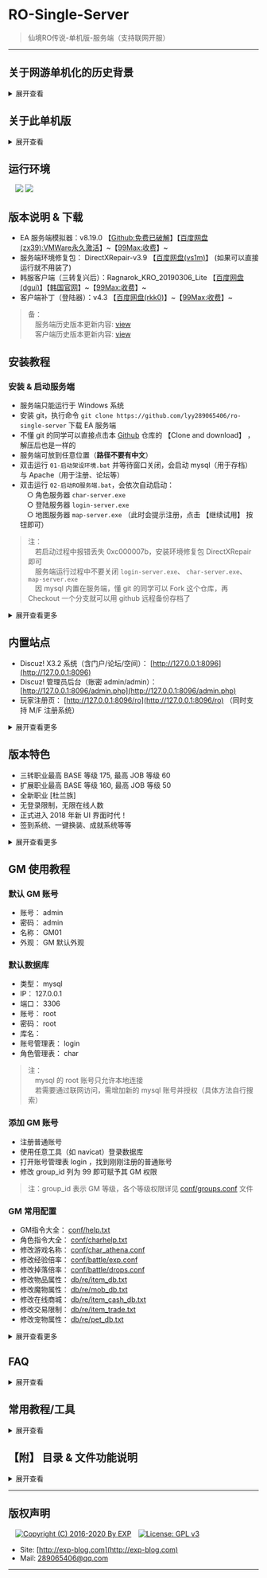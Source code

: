 # RO-Single-Server

> 仙境RO传说-单机版-服务端（支持联网开服）

------


## 关于网游单机化的历史背景
<details>
<summary>展开查看</summary>
<br/>

> 参考来源：《[还记得大明湖畔的RO么？一起来搭建自己的仙境传说](http://www.360doc.com/content/15/0713/07/7863900_484558332.shtml)》

所谓的网游单机版，就是把网络游戏服务器架设在自己的电脑上，通过客户端进行本地连接，让 C/S（client/server） 架构在一台计算机上完成，达到网游单机的效果。

RO 在网游中算是一个比较典型的存在，它的服务端只有逻辑代码，体积十分小（大约 200M 左右）。它的大部分的素材渲染都是集中在客户端实现，使得客户端相对庞大（到目前为止已经达到 3 ~ 4G ）。

因此，在架设单机的过程中，更多开发是集中在客户端部分，对官方原版的客户端进行素材扩充与渲染解析，这就是为什么我们玩私服时需要先下载一个韩服/台服/日服的客户端，然后还要下一个私服的客户端补丁覆盖到其中。

而在客户端补丁中，尤其重要的就是登陆器，它的作用是使得官方客户端的连接请求可以指向私服（或本地搭建的服务端），而不是官方服务器。

------

虽然不知道 RO 服务端的源码是否曾经泄露过，但是现在网上充斥着它的大量私服是不争的事实。

不过这些私服服务器，大多都是游戏 <b>模拟器</b>。

模拟器的概念相信很多人都不陌生了，比如在 PC 平台上通过模拟器玩 PS 平台的游戏、玩 GBA 的有游戏等等...

大多数网游的模拟器都是各游戏社区自己组织开发者，通过对游戏客户端进行逆向开发的，模拟服务端的响应行为。

因此不同的模拟器比官方服务器，根据其开发者的水平，会有各种不同程度的 BUG。

简而言之，模拟器就只是官方服务器的一个近似的镜像而已。

------

RO 的模拟器种类有很多，最主流的是 Athena（雅典娜） 系列。

Athena 也有很多系列分支，如曾经国人开发的 cAthena、 日本的 jAthena ，现在还勉强活着的 eAthena 等等...

<b>本单机服务器使用的正正就是 eAthena （下文简称 EA ）</b>。

[EA](https://github.com/eathena/eathena) 是在 Github 上的一个免费开源项目，所以使用 EA 做 RO 模拟器，只要不涉及商业利益就是合法的。 

> 注： EA 的源码是 C 语言写的，需编译使用。 但它的官方域名 eathena.ws 已过期并被挟持，就不要随便打开了

------

这里再扩展介绍一下 SeAthena （下文简称 SeA ）。

它是由 Inkfish 做的一个汉化版 EA ，现在 <b>大部分私服都是使用 SeA 做的</b>。

原因是 SeA 的收费版有很多不错的扩展功能（但免费版则有限制）。

所以如果想搭建自己的 RO 私服，EA 还是比较靠谱的，不仅免费而且方便 DIY 。

但是如果怕麻烦，使用 SeA 也是一个不错的选择，而且 [SeA 的论坛](http://www.4fro.cn/forum.php) 也是一个不错的学习地方。


</details>



## 关于此单机版

<details>
<summary>展开查看</summary>
<br/>

此 RO 单机版是在 [99Max](http://www.99max.me/) 对韩服官方的二次开发基础上，再次进行 <b>破解</b> 的。

之所以要破解，是因为 99Max 原本一直提倡都是做免费的 RO 单机，而且因为坚持与韩服 KRO 同步更新，算是做得不错的。

但是从 v8.11.0 版本（这是 99Max 的二次开发版本号，不是 RO 的版本号）开始，99Max 摒弃了以往的理念、违背了 EA 的协议，开起了淘宝店盈利，实在令人不齿。 作为 RO 的钻粉之一，那就不要怪我黑吃黑咯。

于是本人花了 ¥200 从 99Max 买了最新的 v8.19.0 的服务端和客户端，然后就有了这个破解版的 RO 单机。

------

顺带一提，破解原理其实很简单。

启动服务端后，不难发现在地图服务器 `map-server.exe` 运行的时候，会弹出一个激活码窗口。

对比 EA 的源码，很明显 99Max 对 `map-server.exe` 加了一个激活用的壳。

该激活码是比较经典的机器码注册方式，点击 `继续试用` 可以获得 30 天的试用期。

通过测试可以发现以下特征：

- 直接修改系统时间到 30 天后，重启服务器就会提示已过期
- 过期后删除服务端再重新解压，依然提示过期，说明记录试用期的时间点不在服务端的文件夹内
- 检查系统 `%temp%` 目录，点击试用前后并没有生成特别的文件（包括隐藏文件）
- 用 OD 稍微反汇编了一下 `map-server.exe` ，发现大量读写系统注册表的行为
- 社工了一下 99Max 的淘宝客服，她透露了不是联机校验，因为只会对硬盘、 CPU、 主板信息进行识别，所以重装系统不会导致激活失效

综上所述，不难判断 99Max 把试用期写到了系统注册表。

于是科学地监听了该进程对注册表的读写，发现每次点击 `继续试用` 的时候，注册表地址 `HKCU\Software\Classes\{49064D4F-D3C0-8818-C173-74BE82606519}` 就会被读写一次。

该注册表项的内容是加密的，虽然不知道加密算法，但是 <b>直接删除该注册表项即可重置试用期</b> 了，这样也省得脱壳了。

为了方便操作，我把此删除动作封装成 DOS 脚本，只要过期后执行一下（未过期也可执行），就可以永久试用了。

> 注：注册表地址 `HKCU` 是 `HKEY_CURRENT_USER` 的缩写

![](https://github.com/lyy289065406/ro-single-server/blob/master/img/00.png)


</details>


## 运行环境

　![](https://img.shields.io/badge/Platform-Windows%207%2f8%2f10%20x64-brightgreen.svg) ![](https://img.shields.io/badge/Platform-Windows%20Server%202003%2f2012%20x64-brightgreen.svg) 



## 版本说明 & 下载

- EA 服务端模拟器：v8.19.0 【[Github:免费已破解](https://github.com/lyy289065406/ro-single-server)】【[百度网盘(zx39):VMWare永久激活](https://pan.baidu.com/s/1M-W-bra6h16Bq7vqPI_Rng)】~【[99Max:收费](http://www.99max.me/thread-12926-1-1.html)】~
- 服务端环境修复包： DirectXRepair-v3.9 【[百度网盘(vs1m)](https://pan.baidu.com/s/1zoBXTi5rp7Yj1bhzMzo-oQ)】 (如果可以直接运行就不用装了)
- 韩服客户端（三转复兴后）：Ragnarok_KRO_20190306_Lite 【[百度网盘(dgui)](https://pan.baidu.com/s/1vrh-9wE29tfZvDiS10wkxw)】【[韩国官网](http://ro.gnjoy.com/pds/down/)】~【[99Max:收费](http://www.99max.me/thread-485-1-1.html)】~
- 客户端补丁（登陆器）：v4.3 【[百度网盘(rkk0)](https://pan.baidu.com/s/1qVFAwz55pdz-e_qTyjaXQg)】~【[99Max:收费](http://www.99max.me/thread-3674-1-1.html)】~

> 备：
<br/>　服务端历史版本更新内容: [view](https://github.com/lyy289065406/ro-single-server/tree/master/history/version-server.md)
<br/>　客户端历史版本更新内容: [view](https://github.com/lyy289065406/ro-single-server/tree/master/history/version-client.md)



## 安装教程

### 安装 & 启动服务端

- 服务端只能运行于 Windows 系统
- 安装 git，执行命令 `git clone https://github.com/lyy289065406/ro-single-server` 下载 EA 服务端
- 不懂 git 的同学可以直接点击本 [Github](https://github.com/lyy289065406/ro-single-server) 仓库的 【Clone and download】 ，解压后也是一样的
- 服务端可放到任意位置（<b>路径不要有中文</b>）
- 双击运行 `01-启动架设环境.bat` 并等待窗口关闭，会启动 mysql（用于存档） 与 Apache（用于注册、论坛等）
- 双击运行 `02-启动RO服务端.bat`，会依次自动启动：
<br/>　○ 角色服务器 `char-server.exe`
<br/>　○ 登陆服务器 `login-server.exe`
<br/>　○ 地图服务器 `map-server.exe` （此时会提示注册，点击 【继续试用】 按钮即可）

> 注：
<br/>　若启动过程中报错丢失 0xc000007b，安装环境修复包 DirectXRepair 即可
<br/>　服务端运行过程中不要关闭 `login-server.exe`、 `char-server.exe`、 `map-server.exe`
<br/>　因 mysql 内置在服务端，懂 git 的同学可以 Fork 这个仓库，再 Checkout 一个分支就可以用 github 远程备份存档了

<details>
<summary>展开查看更多</summary>
<br/>

![](https://github.com/lyy289065406/ro-single-server/blob/master/img/01.png)
![](https://github.com/lyy289065406/ro-single-server/blob/master/img/02.png)


### 停止服务端

- 手动关闭 `login-server.exe`、 `char-server.exe`、 `map-server.exe` 窗口
- 双击运行 `03-关闭架设环境.bat`
- 双击运行 `04-重置试用时间.bat` （可选，只要未过期都可以不执行）

> 注：重置试用时间并不会影响存档，存档是在 mysql 数据库中的


### 安装 & 启动客户端

- 客户端只能运行于 Windows 系统
- 下载韩服客户端（版本必须是 Ragnarok_KRO_20190306_Lite）
- 下载客户端补丁（版本必须是 v4.3）
- 解压客户端到任意位置（<b>路径不要有中文</b>）
- 解压客户端补丁到韩服客户端根目录，同名文件全覆盖
- 双击运行 `Setup_Plus.exe` 修改配置
- 双击运行 `99Max仙境传说_v4.3_Data.exe` 即可进入游戏


</details>



## 内置站点

- Discuz! X3.2 系统（含门户/论坛/空间）： [http://127.0.0.1:8096](http://127.0.0.1:8096)
- Discuz! 管理员后台（账密 admin/admin）： [http://127.0.0.1:8096/admin.php](http://127.0.0.1:8096/admin.php)
- 玩家注册页： [http://127.0.0.1:8096/ro](http://127.0.0.1:8096/ro) （同时支持 M/F 注册系统）

<details>
<summary>展开查看更多</summary>
<br/>

> 备： RO 的 M/F 注册系统
<br/>　M 表示 男
<br/>　F 表示 女
<br/>　玩家通过客户端正常启动游戏
<br/>　第一次登陆时，在帐号栏里填写 abc_M 或者 abc_F，其中 abc 就是要注册的帐号，密码栏填写要注册的密码
<br/>　第二次登陆时，把后面的 \_M/\_F 去掉，即可正常登陆

</details>


## 版本特色

- 三转职业最高 BASE 等级 175, 最高 JOB 等级 60
- 扩展职业最高 BASE 等级 160, 最高 JOB 等级 50
- 全新职业 [杜兰族]
- 无登录限制，无限在线人数
- 正式进入 2018 年新 UI 界面时代！
- 签到系统、一键换装、成就系统等等

<details>
<summary>展开查看更多</summary>
<br/>

![](https://github.com/lyy289065406/ro-single-server/blob/master/img/03.png)
![](https://github.com/lyy289065406/ro-single-server/blob/master/img/04.png)
![](https://github.com/lyy289065406/ro-single-server/blob/master/img/05.png)
![](https://github.com/lyy289065406/ro-single-server/blob/master/img/06.png)
![](https://github.com/lyy289065406/ro-single-server/blob/master/img/07.png)

</details>



## GM 使用教程

### 默认 GM 账号

- 账号： admin
- 密码： admin
- 名称： GM01
- 外观： GM 默认外观

### 默认数据库

- 类型： mysql
- IP： 127.0.0.1
- 端口： 3306
- 账号： root
- 密码： root
- 库名：
- 账号管理表： login
- 角色管理表： char

> 注：
<br/>　mysql 的 root 账号只允许本地连接
<br/>　若需要通过联网访问，需增加新的 mysql 账号并授权（具体方法自行搜索）

### 添加 GM 账号

- 注册普通账号
- 使用任意工具（如 navicat）登录数据库
- 打开账号管理表 login ，找到刚刚注册的普通账号
- 修改 group_id 列为 99 即可赋予其 GM 权限

> 注：group_id 表示 GM 等级，各个等级权限详见 [conf/groups.conf](https://github.com/lyy289065406/ro-single-server/blob/master/conf/groups.conf) 文件

### GM 常用配置

- GM指令大全： [conf/help.txt](https://github.com/lyy289065406/ro-single-server/blob/master/conf/help.txt)
- 角色指令大全：  [conf/charhelp.txt](https://github.com/lyy289065406/ro-single-server/blob/master/conf/charhelp.txt)
- 修改游戏名称：  [conf/char_athena.conf](https://github.com/lyy289065406/ro-single-server/blob/master/conf/char_athena.conf)
- 修改经验倍率：  [conf/battle/exp.conf](https://github.com/lyy289065406/ro-single-server/blob/master/conf/battle/exp.conf)
- 修改掉落倍率：  [conf/battle/drops.conf](https://github.com/lyy289065406/ro-single-server/blob/master/conf/battle/drops.conf)
- 修改物品属性：  [db/re/item_db.txt](https://github.com/lyy289065406/ro-single-server/blob/master/db/re/item_db.txt)
- 修改魔物属性：  [db/re/mob_db.txt](https://github.com/lyy289065406/ro-single-server/blob/master/db/re/mob_db.txt)
- 修改在线商城：  [db/re/item_cash_db.txt](https://github.com/lyy289065406/ro-single-server/blob/master/db/re/item_cash_db.txt)
- 修改交易限制：  [db/re/item_trade.txt](https://github.com/lyy289065406/ro-single-server/blob/master/db/re/item_trade.txt)
- 修改宠物属性：  [db/re/pet_db.txt](https://github.com/lyy289065406/ro-single-server/blob/master/db/re/pet_db.txt)

<details>
<summary>展开查看更多</summary>
<br/>

![](https://github.com/lyy289065406/ro-single-server/blob/master/img/08.png)

</details>



## FAQ

<details>
<summary>展开查看</summary>
<br/>

### 0x01 搭建服务端会占用哪些端口？

RO 服务端启动后，会开启 5 个服务：

- 角色服务器 `char-server.exe`： 占用端口 6121
- 登陆服务器 `login-server.exe`： 占用端口 6900
- 地图服务器 `map-server.exe`： 占用端口 5121
- 存档数据库 `Mysql`： 占用端口 3306
- 配套Web站点 `Apache` ： 占用端口 8096 （较旧的版本占用的是 80 端口）

如果有时服务端启动失败，不妨检查一下这些端口是否被占用。

另外如果需要架设成联机服务器（或部署到 VMWare 等虚拟机），则至少对外开放 6900、 5121、 6121 这 3 个端口，客户端才能成功登陆。


### 0x02 怎样搭建联机服务器？

第一，我们在 99MaxEathena v8.7.0 端内添加联机IP：
★如果IP只是外网的，将 char_athena.conf 和 map_athena.conf 内
的 login_ip、char_ip、map_ip 全部修改为外网IP即可，一共有4处IP修改。

★如果IP分为内/外网的，那设置稍微复杂点，学会之后，其实也不难，呵呵...
除了以上4处IP修改以外，将 char_athena.conf、login_athena.conf 和 map_athena.conf 内
的 bind_ip 功能打开，并将其修改为内网IP即可，加上之前4处，一共有7处IP修改。

第二，我们在 99MaxRo_Patch_v3.0 补丁内添加联机IP：
将 clientinfo.xml 文件复制黏贴在客户端 Data 文件夹内，
修改其内容<address>127.0.0.1</address>为外网IP即可。

clientinfo.xml
```
<?xml version="1.0" encoding="gbk3212" ?>
<clientinfo>

        <servicetype>china</servicetype>
        <servertype>primary</servertype>
        <extendedslot>2</extendedslot>

        <connection>
                <display>单机测试 大陆 中国电信/网通</display>
                <desc></desc>
                <balloon></balloon>
                <address>127.0.0.1</address>
                <port>6900</port>
                <version>45</version>
                <langtype>3</langtype>
                <registrationweb>http://127.0.0.1/</registrationweb>
                <yellow>
                        <admin>2000000</admin>
                </yellow>
                <loading>
                        <image>loading00.jpg</image>
                        <image>loading01.jpg</image>
                        <image>loading02.jpg</image>
                        <image>loading03.jpg</image>
                        <image>loading04.jpg</image>
                        <image>loading05.jpg</image>
                        <image>loading06.jpg</image>
                        <image>loading07.jpg</image>
                        <image>loading08.jpg</image>
                </loading>
        </connection>

</clientinfo>
```





1. [问题]启动 map-server.exe 时出现 0xc000007b 的解决办法
http://www.99max.me/thread-21246-1-1.html

2. [问题]运行中出现计算机丢失 msvcr110.dll 和 vcruntime140.dll 的解决办法
http://www.99max.me/thread-26184-1-1.html



4. [问题]如何将新注册游戏账号设置GM权限
先安装以下地址的[工具]8, 再参考[教程]2, 数据库默认的账号密码为 root root

5. [问题]没有GM工具情况下, 如何正确使用GM指令
GM工具很早就不用了, 因为很长时间没更新, 新的GM指令已经不支持.
GM指令大全在服务端目录下的 help.txt 文件, 聊天栏内输入GM指令.
对自己使用 @ 符号, 比如 @cash 50000
对玩家使用 # 符号, 比如 #cash 玩家名字 50000

</details>



## 常用教程/工具

<details>
<summary>展开查看</summary>
<br/>

1.[教程]给新人如何使用 V8系 一键版 顺利进入游戏的教程
http://www.99max.me/thread-19115-1-1.html

2.[教程]99MaxEathena v8系 GM账号的设置
http://www.99max.me/thread-12928-1-1.html

3.[教程]99MaxEathena v8系 外网联机教程
http://www.99max.me/thread-16792-1-2.html

4.[原创]GM命令快捷菜单 可直接执行命令99Max专用版
http://www.99max.me/thread-14899-1-1.html

5.[工具]Yiko製造 - 99Max Eathena 文本数据编辑器 v1.1.3
http://www.99max.me/thread-18936-1-1.html

6.[教程]99MaxEathena v8系 添加自定义头饰教程
http://www.99max.me/thread-16795-1-1.html

7.[教程]99MaxEathena v8.10.0 版本 VIP系统 新增功能介绍
http://www.99max.me/thread-19005-1-1.html

8.[工具]Na.vicat110_mysql_cs 32位+64位+破解补丁
http://www.99max.me/thread-16484-1-1.html

9.[工具]给大家一个专业的文本编辑器 Notepad++ 6.6.9
http://www.99max.me/thread-18709-1-2.html

10.[分享]还有更多的教程及工具，请大家自行去查阅吧
http://www.99max.me/forum-18-1.html

</details>



## 【附】 目录 & 文件功能说明



<details>
<summary>展开查看</summary>
<br/>

```
ro-single-server
|-- 01-启动架设环境.bat
|-- 02-启动RO服务端.bat
|-- 03-关闭假设环境.bat
|-- 04-重置试用时间.bat
|-- charserv.bat
|-- char-server.exe
|-- history
|-- img
|-- libmysql.dll
|-- login-server.exe
|-- logserv.bat
|-- mapserv.bat
|-- map-server.exe
|-- msvcr110.dll
|-- npc
|-- pcre8.dll
|-- zlib.dll
|-- serv.bat
|-- sql-files
|-- vcruntime140.dll
|-- conf
|   |-- atcommand_athena.conf
|   |-- battle
|   |   |-- battle.conf
|   |   |-- battleground.conf
|   |   |-- client.conf
|   |   |-- drops.conf
|   |   |-- exp.conf
|   |   |-- feature.conf
|   |   |-- gm.conf
|   |   |-- guild.conf
|   |   |-- homunc.conf
|   |   |-- items.conf
|   |   |-- misc.conf
|   |   |-- monster.conf
|   |   |-- party.conf
|   |   |-- pet.conf
|   |   |-- player.conf
|   |   |-- skill.conf
|   |   └-- status.conf
|   |-- battle_athena.conf
|   |-- channels.conf
|   |-- char_athena.conf
|   |-- charhelp.txt
|   |-- charhelp.txt.dump
|   |-- grf-files.txt
|   |-- groups.conf
|   |-- help.txt
|   |-- import
|   |   |-- battle_conf.txt
|   |   |-- char_conf.txt
|   |   |-- inter_conf.txt
|   |   |-- inter_server.yml
|   |   |-- log_conf.txt
|   |   |-- login_conf.txt
|   |   |-- map_conf.txt
|   |   |-- packet_conf.txt
|   |   └-- script_conf.txt
|   |-- inter_athena.conf
|   |-- inter_athena.conf.dump
|   |-- inter_server.yml
|   |-- log_athena.conf
|   |-- login_athena.conf
|   |-- map_athena.conf
|   |-- maps_athena.conf
|   |-- motd.txt
|   |-- msg_conf
|   |   |-- char_msg.conf
|   |   |-- import
|   |   |   |-- map_msg_chn_conf.txt
|   |   |   |-- map_msg_eng_conf.txt
|   |   |   |-- map_msg_frn_conf.txt
|   |   |   |-- map_msg_grm_conf.txt
|   |   |   |-- map_msg_idn_conf.txt
|   |   |   |-- map_msg_mal_conf.txt
|   |   |   |-- map_msg_por_conf.txt
|   |   |   |-- map_msg_rus_conf.txt
|   |   |   |-- map_msg_spn_conf.txt
|   |   |   └-- map_msg_tha_conf.txt
|   |   |-- login_msg.conf
|   |   |-- map_msg_chn.conf
|   |   |-- map_msg.conf
|   |   |-- map_msg_frn.conf
|   |   |-- map_msg_grm.conf
|   |   |-- map_msg_idn.conf
|   |   |-- map_msg_mal.conf
|   |   |-- map_msg_por.conf
|   |   |-- map_msg_rus.conf
|   |   |-- map_msg_spn.conf
|   |   |-- map_msg_tha.conf
|   |   └-- translation.conf
|   |-- packet_athena.conf
|   |-- readme.md
|   |-- script_athena.conf
|   |-- subnet_athena.conf
|   └-- valkyrie_sample.cfg
|-- db
|   |-- abra_db.txt
|   |-- castle_db.txt
|   |-- const.txt
|   |-- create_arrow_db.txt
|   |-- elemental_db.txt
|   |-- elemental_skill_db.txt
|   |-- GeoIP.dat
|   |-- guild_skill_tree.txt
|   |-- homun_skill_tree.txt
|   |-- import
|   |   |-- abra_db.txt
|   |   |-- achievement_db.yml
|   |   |-- attendance.yml
|   |   |-- attr_fix.txt
|   |   |-- castle_db.txt
|   |   |-- const.txt
|   |   |-- create_arrow_db.txt
|   |   |-- elemental_db.txt
|   |   |-- elemental_skill_db.txt
|   |   |-- exp_guild.txt
|   |   |-- exp_homun.txt
|   |   |-- guild_skill_tree.txt
|   |   |-- homunculus_db.txt
|   |   |-- homun_skill_tree.txt
|   |   |-- instance_db.txt
|   |   |-- item_avail.txt
|   |   |-- item_bluebox.txt
|   |   |-- item_buyingstore.txt
|   |   |-- item_cardalbum.txt
|   |   |-- item_cash_db.txt
|   |   |-- item_combo_db.txt
|   |   |-- item_db.txt
|   |   |-- item_delay.txt
|   |   |-- item_findingore.txt
|   |   |-- item_flag.txt
|   |   |-- item_giftbox.txt
|   |   |-- item_group_db.txt
|   |   |-- item_misc.txt
|   |   |-- item_noequip.txt
|   |   |-- item_nouse.txt
|   |   |-- item_package.txt
|   |   |-- item_randomopt_db.txt
|   |   |-- item_randomopt_group.txt
|   |   |-- item_stack.txt
|   |   |-- item_trade.txt
|   |   |-- item_violetbox.txt
|   |   |-- job_basehpsp_db.txt
|   |   |-- job_db1.txt
|   |   |-- job_db2.txt
|   |   |-- job_exp.txt
|   |   |-- job_noenter_map.txt
|   |   |-- job_param_db.txt
|   |   |-- level_penalty.txt
|   |   |-- magicmushroom_db.txt
|   |   |-- map_cache.dat
|   |   |-- map_index.txt
|   |   |-- mercenary_db.txt
|   |   |-- mercenary_skill_db.txt
|   |   |-- mob_avail.txt
|   |   |-- mob_boss.txt
|   |   |-- mob_branch.txt
|   |   |-- mob_chat_db.txt
|   |   |-- mob_classchange.txt
|   |   |-- mob_db.txt
|   |   |-- mob_drop.txt
|   |   |-- mob_item_ratio.txt
|   |   |-- mob_mission.txt
|   |   |-- mob_poring.txt
|   |   |-- mob_pouch.txt
|   |   |-- mob_race2_db.txt
|   |   |-- mob_random_db.txt
|   |   |-- mob_skill_db.txt
|   |   |-- pet_db.txt
|   |   |-- produce_db.txt
|   |   |-- quest_db.txt
|   |   |-- refine_db.yml
|   |   |-- size_fix.txt
|   |   |-- skill_cast_db.txt
|   |   |-- skill_castnodex_db.txt
|   |   |-- skill_changematerial_db.txt
|   |   |-- skill_copyable_db.txt
|   |   |-- skill_damage_db.txt
|   |   |-- skill_db.txt
|   |   |-- skill_improvise_db.txt
|   |   |-- skill_nocast_db.txt
|   |   |-- skill_nonearnpc_db.txt
|   |   |-- skill_require_db.txt
|   |   |-- skill_tree.txt
|   |   |-- skill_unit_db.txt
|   |   |-- spellbook_db.txt
|   |   |-- statpoint.txt
|   |   └-- status_disabled.txt
|   |-- item_auto_change.txt
|   |-- item_avail.txt
|   |-- item_drop_announce.txt
|   |-- item_findingore.txt
|   |-- item_nouse.txt
|   |-- item_vending.txt
|   |-- job_db2.txt
|   |-- magicmushroom_db.txt
|   |-- map_index.txt
|   |-- mercenary_db.txt
|   |-- mercenary_skill_db.txt
|   |-- mob_avail.txt
|   |-- mob_chat_db.txt
|   |-- mob_classchange.txt
|   |-- mob_item_ratio.txt
|   |-- mob_mission.txt
|   |-- mob_pouch.txt
|   |-- re
|   |   |-- achievement_db.yml
|   |   |-- attendance.yml
|   |   |-- attr_fix.txt
|   |   |-- exp_guild.txt
|   |   |-- exp_homun.txt
|   |   |-- homunculus_db.txt
|   |   |-- instance_db.txt
|   |   |-- item_bluebox.txt
|   |   |-- item_buyingstore.txt
|   |   |-- item_cardalbum.txt
|   |   |-- item_cash_db.txt
|   |   |-- item_combo_db.txt
|   |   |-- item_db.txt
|   |   |-- item_delay.txt
|   |   |-- item_flag.txt
|   |   |-- item_giftbox.txt
|   |   |-- item_group_db.txt
|   |   |-- item_misc.txt
|   |   |-- item_noequip.txt
|   |   |-- item_package.txt
|   |   |-- item_randomopt_db.txt
|   |   |-- item_randomopt_group.txt
|   |   |-- item_stack.txt
|   |   |-- item_trade.txt
|   |   |-- item_violetbox.txt
|   |   |-- job_basehpsp_db.txt
|   |   |-- job_db1.txt
|   |   |-- job_exp.txt
|   |   |-- job_noenter_map.txt
|   |   |-- job_param_db.txt
|   |   |-- level_penalty.txt
|   |   |-- map_cache.dat
|   |   |-- mob_boss.txt
|   |   |-- mob_branch.txt
|   |   |-- mob_db.txt
|   |   |-- mob_drop.txt
|   |   |-- mob_poring.txt
|   |   |-- mob_race2_db.txt
|   |   |-- mob_random_db.txt
|   |   |-- mob_skill_db.txt
|   |   |-- pet_db.txt
|   |   |-- produce_db.txt
|   |   |-- quest_db.txt
|   |   |-- refine_db.yml
|   |   |-- skill_cast_db.txt
|   |   |-- skill_castnodex_db.txt
|   |   |-- skill_db.txt
|   |   |-- skill_nocast_db.txt
|   |   |-- skill_require_db.txt
|   |   |-- skill_tree.txt
|   |   |-- skill_unit_db.txt
|   |   └-- statpoint.txt
|   |-- readme.md
|   |-- size_fix.txt
|   |-- skill_changematerial_db.txt
|   |-- skill_copyable_db.txt
|   |-- skill_damage_db.txt
|   |-- skill_improvise_db.txt
|   |-- skill_nonearnpc_db.txt
|   |-- spellbook_db.txt
|   └-- status_disabled.txt
|-- doc
|   |-- 99MaxEa_atcommands.txt
|   |-- 99MaxEa_bonus.txt
|   |-- 99MaxEa_events.txt
|   |-- 99MaxEa_mapflags.txt
|   |-- 99MaxEa_script_commands.txt
|   |-- 99MaxEa.txt
|   |-- achievements.txt
|   |-- atcommands.txt
|   |-- ea_job_system.txt
|   |-- effect_list.txt
|   |-- item_bonus.txt
|   |-- item_db.txt
|   |-- item_group.txt
|   |-- map_cache.txt
|   |-- mapflags.txt
|   |-- md5_hashcheck.txt
|   |-- mob_db_mode_list.txt
|   |-- mob_db.txt
|   |-- mob_skill_db_powerskill.txt
|   |-- model
|   |   |-- Model_Relation.mwb
|   |   |-- Model_Relation.png
|   |   └-- rathena.vpp
|   |-- packet_client.txt
|   |-- packet_interserv.txt
|   |-- packet_struct_notation.txt
|   |-- permissions.txt
|   |-- quest_variables.txt
|   |-- sample
|   |   |-- bank_test.txt
|   |   |-- basejob_baseclass_upper.txt
|   |   |-- checkoption.txt
|   |   |-- delitem2.txt
|   |   |-- getequipcardid.txt
|   |   |-- getequipid.txt
|   |   |-- getiteminfo.txt
|   |   |-- getmonsterinfo.txt
|   |   |-- gstorage_test.txt
|   |   |-- inarray.txt
|   |   |-- instancing.txt
|   |   |-- localized_npc.txt
|   |   |-- navigate.txt
|   |   |-- npc_dynamic_shop.txt
|   |   |-- npc_extend_shop.txt
|   |   |-- npc_live_dialogues.txt
|   |   |-- npc_shop_test.txt
|   |   |-- npc_test_array.txt
|   |   |-- npc_test_chat.txt
|   |   |-- npc_test_duplicate.txt
|   |   |-- npc_test_func.txt
|   |   |-- npc_test_getunits.txt
|   |   |-- npc_test_npctimer2.txt
|   |   |-- npc_test_npctimer.txt
|   |   |-- npc_test_pcre.txt
|   |   |-- npc_test_quest.txt
|   |   |-- npc_test_setitemx.txt
|   |   |-- npc_test_setmapflag.txt
|   |   |-- npc_test_skill.txt
|   |   |-- npc_test_time.txt
|   |   └-- randomopt.txt
|   |-- script_commands.txt
|   |-- skill_require_db.txt
|   |-- source_doc.txt
|   |-- status_change.txt
|   |-- whisper_sys.txt
|   └-- woe_time_explanation.txt
|-- gm-cmd
|   |-- GM命令快捷菜单.exe
|   |-- roa.ini
|   └-- ro.ini
|-- ROEmulator
|   |-- desktop.ini
|   |-- home
|   |   |-- admin
|   |   |   └-- program
|   |   |       |-- pskill.exe
|   |   |       |-- unidelay.exe
|   |   |       └-- uniserv.exe
|   |   └-- desktop.ini
|   |-- tmp
|   |-- usr
|   |   └-- local
|   |       |-- apache2
|   |       |-- mysql
|   |       └-- php
|   └-- www
└-- README.md

994 directories, 10054 files
```

</details>



------

## 版权声明

　[![Copyright (C) 2016-2020 By EXP](https://img.shields.io/badge/Copyright%20(C)-2016~2019%20By%20EXP-blue.svg)](http://exp-blog.com)　[![License: GPL v3](https://img.shields.io/badge/License-GPL%20v3-blue.svg)](https://www.gnu.org/licenses/gpl-3.0)
  

- Site: [http://exp-blog.com](http://exp-blog.com) 
- Mail: <a href="mailto:289065406@qq.com?subject=[EXP's Github]%20Your%20Question%20（请写下您的疑问）&amp;body=What%20can%20I%20help%20you?%20（需要我提供什么帮助吗？）">289065406@qq.com</a>


------
